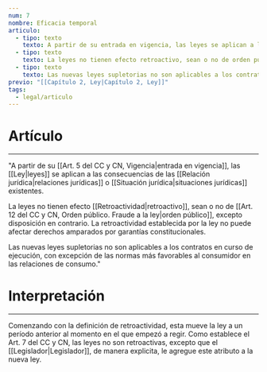 ```yaml
---
num: 7
nombre: Eficacia temporal
articulo:
  - tipo: texto
    texto: A partir de su entrada en vigencia, las leyes se aplican a las consecuencias de las relaciones y situaciones jurídicas existentes.
  - tipo: texto
    texto: La leyes no tienen efecto retroactivo, sean o no de orden público, excepto disposición en contrario. La retroactividad establecida por la ley no puede afectar derechos amparados por garantías constitucionales.
  - tipo: texto
    texto: Las nuevas leyes supletorias no son aplicables a los contratos en curso de ejecución, con excepción de las normas más favorables al consumidor en las relaciones de consumo.
previo: "[[Capítulo 2, Ley|Capítulo 2, Ley]]"
tags:
  - legal/articulo
---
```

# Artículo
---
"A partir de su [[Art. 5 del CC y CN, Vigencia|entrada en vigencia]], las [[Ley|leyes]] se aplican a las consecuencias de las [[Relación jurídica|relaciones jurídicas]] o [[Situación jurídica|situaciones jurídicas]] existentes.  
  
La leyes no tienen efecto [[Retroactividad|retroactivo]], sean o no de [[Art. 12 del CC y CN, Orden público. Fraude a la ley|orden público]], excepto disposición en contrario. La retroactividad establecida por la ley no puede afectar derechos amparados por garantías constitucionales.  
  
Las nuevas leyes supletorias no son aplicables a los contratos en curso de ejecución, con excepción de las normas más favorables al consumidor en las relaciones de consumo."

# Interpretación
---
Comenzando con la definición de retroactividad, esta mueve la ley a un período anterior al momento en el que empezó a regir. Como establece el Art. 7 del CC y CN, las leyes no son retroactivas, excepto que el [[Legislador|Legislador]], de manera explicita, le agregue este atributo a la nueva ley.